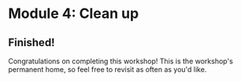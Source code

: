 # Module 4: Clean up

## Finished!

Congratulations on completing this workshop! This is the workshop's permanent home, so feel free to revisit as often as you'd like.


